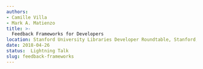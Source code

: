```yaml
---
authors:
- Camille Villa
- Mark A. Matienzo
title: >-
  Feedback Frameworks for Developers
location: Stanford University Libraries Developer Roundtable, Stanford, CA
date: 2018-04-26
status:  Lightning Talk
slug: feedback-frameworks
---
```

